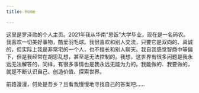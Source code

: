 ```yaml
---
title: Home

---
```


这里是罗泽勋的个人主页。2021年我从华南“思饭”大学毕业，现在是一名码农。我喜欢一切美好事物，酷爱羽毛球。我很喜欢和别人交流，只要它是双向的、真诚的，但实际上我是非常宅的一个人，也不擅长和别人聊天。我自我感觉智商中等偏下，但是我经常在胡思乱想，甚至是无法控制的。我想，这世界有很多问题是我永远无法解答的，同样，有很多事情也是我永远无能为力的。我能做的、我要做的，就是不断认识自己、创造价值、探索世界。

前路漫漫，何处是吾乡？且看我慢慢地寻找自己的答案吧……